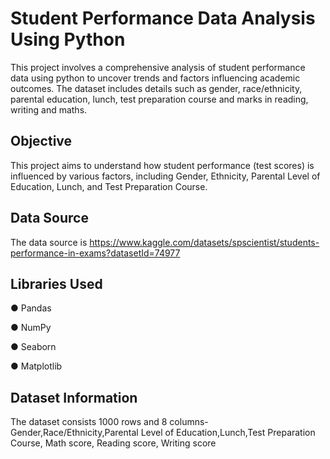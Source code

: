 # Student Performance Data Analysis Using Python
This project involves a comprehensive analysis of student performance data using python to uncover trends and factors influencing academic outcomes.
The dataset includes details such as gender, race/ethnicity, parental education, lunch, test preparation course and marks in reading, writing and maths.




## Objective
This project aims to understand how student performance (test scores) is influenced by various factors, including Gender, Ethnicity, Parental Level of Education, Lunch, and Test Preparation Course.
## Data Source
The data source is https://www.kaggle.com/datasets/spscientist/students-performance-in-exams?datasetId=74977



## Libraries Used
● Pandas

● NumPy

● Seaborn

● Matplotlib
## Dataset Information
The dataset consists 1000 rows and 8 columns- Gender,Race/Ethnicity,Parental Level of Education,Lunch,Test Preparation Course, Math score, Reading score, Writing score
